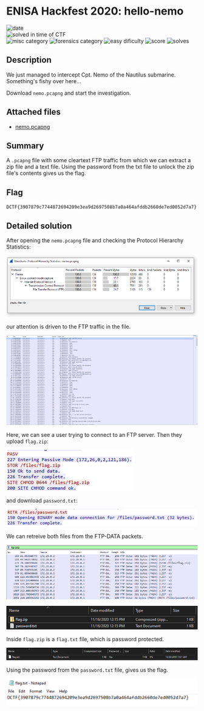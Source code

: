 # ENISA Hackfest 2020: hello-nemo

![date](https://img.shields.io/badge/date-16.11.2020-brightgreen.svg)  
![solved in time of CTF](https://img.shields.io/badge/solved-in%20time%20of%20CTF-brightgreen.svg)  
![misc category](https://img.shields.io/badge/category-misc-lightgrey.svg)
![forensics category](https://img.shields.io/badge/category-forensics-lightgrey.svg)
![easy dificulty](https://img.shields.io/badge/difficulty-easy-green.svg)
![score](https://img.shields.io/badge/score-50-blue.svg)
![solves](https://img.shields.io/badge/solves-128-brightgreen.svg)

## Description
We just managed to intercept Cpt. Nemo of the Nautilus submarine. Something's fishy over here...

Download `nemo.pcapng` and start the investigation.

## Attached files
- [nemo.pcapng](nemo.pcapng)

## Summary
A `.pcapng` file with some cleartext FTP traffic from which we can extract a zip file and a text file. Using the password from the txt file to unlock the zip file's contents gives us the flag.

## Flag
```
DCTF{3907879c7744872694209e3ea9d2697508b7a0a464afddb2660de7ed0052d7a7}
```

## Detailed solution

After opening the `nemo.pcapng` file and checking the Protocol Hierarchy Statistics:

![1](images/1.png)

our attention is driven to the FTP traffic in the file.

![2](images/2.png)

Here, we can see a user trying to connect to an FTP server. Then they upload `flag.zip`:

![3](images/3.png)

and download `password.txt`:

![4](images/4.png)

We can retreive both files from the FTP-DATA packets.

![5](images/5.png)

![6](images/6.png)

Inside `flag.zip` is a `flag.txt` file, which is password protected.

![7](images/7.png)

Using the password from the `password.txt` file, gives us the flag.

![8](images/8.png)
